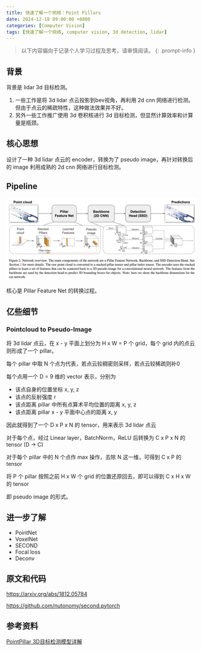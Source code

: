```yaml
---
title: 快速了解一个网络：Point Pillars
date: 2024-12-18 09:00:00 +0800
categories: [Computer Vision]
tags: [快速了解一个网络, computer vision, 3d detection, lidar]
---
```


> 以下内容偏向于记录个人学习过程及思考，请审慎阅读。
{: .prompt-info }

## 背景

背景是 lidar 3d 目标检测。

1. 一些工作是将 3d lidar 点云投影到bev视角，再利用 2d cnn 网络进行检测。但由于点云的稀疏特性，这种做法效果并不好。
2. 另外一些工作推广使用 3d 卷积核进行 3d 目标检测，但显然计算效率和计算量是瓶颈。

## 核心思想

设计了一种 3d lidar 点云的 encoder，转换为了 pseudo image，再针对转换后的 image 利用成熟的 2d cnn 网络进行目标检测。

## Pipeline

![pointpillars-pipeline](assets/img/pointpillars-pipeline.png)

核心是 Pillar Feature Net 的转换过程。

## 亿些细节

### Pointcloud to Pseudo-Image

将 3d lidar 点云，在 x - y 平面上划分为 H x W = P 个 grid，每个 grid 内的点云则形成了一个 pillar。

每个 pillar 中取 N 个点为代表，若点云较稠密则采样，若点云较稀疏则补0

每个点用一个 D = 9 维的 vector 表示，分别为

- 该点自身的位置坐标 x, y, z
- 该点的反射强度 r
- 该点距离 pillar 中所有点算术平均位置的距离 x, y, z
- 该点距离 pillar x - y 平面中心点的距离 x, y

因此就得到了一个 D x P x N 的 tensor，用来表示 3d lidar 点云

对于每个点，经过 Linear layer，BatchNorm，ReLU 后转换为 C x P x N 的 tensor (D -> C)

对于每个 pillar 中的 N 个点作 max 操作，去除 N 这一维，可得到 C x P 的 tensor

将 P 个 pillar 按照之前 H x W 个 grid 的位置还原回去，即可以得到 C x H x W 的 tensor

即 pseudo image 的形式。

## 进一步了解

- PointNet
- VoxelNet
- SECOND
- Focal loss
- Deconv

## 原文和代码

<https://arxiv.org/abs/1812.05784>

<https://github.com/nutonomy/second.pytorch>

## 参考资料

[PointPillar 3D目标检测模型详解](https://blog.csdn.net/m0_37605642/article/details/128987547 "PointPillar 3D目标检测模型详解")